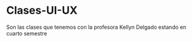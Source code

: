 # Clases-UI-UX
Son las clases que tenemos con la profesora Kellyn Delgado estando en cuarto semestre
